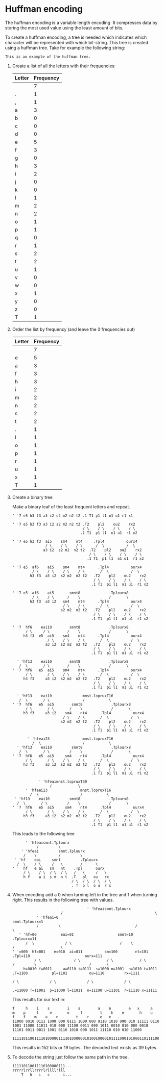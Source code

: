 # Huffman encoding

The huffman encoding is a variable length encoding. It compresses data by
storing the most used value using the least amount of bits.

To create a huffman encoding, a tree is needed which indicates which character
will be represented with which bit-string. This tree is created using a
huffman tree. Take for example the following string:

```
This is an example of the huffman tree.
```

1. Create a list of all the letters with their frequencies:

   | Letter | Frequency |
   |--------|-----------|
   |        | 7         |
   | .      | 1         |
   | ,      | 1         |
   | a      | 3         |
   | b      | 0         |
   | c      | 0         |
   | d      | 0         |
   | e      | 5         |
   | f      | 3         |
   | g      | 0         |
   | h      | 3         |
   | i      | 2         |
   | j      | 0         |
   | k      | 0         |
   | l      | 1         |
   | m      | 2         |
   | n      | 2         |
   | o      | 1         |
   | p      | 1         |
   | q      | 0         |
   | r      | 1         |
   | s      | 2         |
   | t      | 2         |
   | u      | 1         |
   | v      | 0         |
   | w      | 0         |
   | x      | 1         |
   | y      | 0         |
   | z      | 0         |
   | T      | 1         |

2. Order the list by frequency (and leave the 0 frequencies out)

   | Letter | Frequency |
   |--------|-----------|
   |        | 7         |
   | e      | 5         |
   | a      | 3         |
   | f      | 3         |
   | h      | 3         |
   | i      | 2         |
   | m      | 2         |
   | n      | 2         |
   | s      | 2         |
   | t      | 2         |
   | .      | 1         |
   | l      | 1         |
   | o      | 1         |
   | p      | 1         |
   | r      | 1         |
   | u      | 1         |
   | x      | 1         |
   | T      | 1         |

3. Create a binary tree

   Make a binary leaf of the least frequent letters and repeat.

   ```
   ' '7 e5 h3 f3 a3 i2 s2 m2 n2 t2 .1 T1 p1 l1 o1 u1 r1 x1
   
   ' '7 e5 h3 f3 a3 i2 s2 m2 n2 t2 .T2    pl2    ou2    rx2
                                   / \    / \    / \    / \
                                  .1 T1  p1 l1  o1 u1  r1 x2
   
   ' '7 e5 h3 f3  ai5    sm4    nt4     .Tpl4          ourx4
                  / \    / \    / \      /  \          /  \
                 a3 i2  s2 m2  n2 t2  .T2    pl2    ou2    rx2
                                      / \    / \    / \    / \
                                     .1 T1  p1 l1  o1 u1  r1 x2
   
   ' '7 e5  af6    ai5    sm4    nt4      .Tpl4          ourx4
            / \    / \    / \    / \       /  \          /  \
           h3 f3  a3 i2  s2 m2  n2 t2   .T2    pl2    ou2    rx2
                                        / \    / \    / \    / \
                                       .1 T1  p1 l1  o1 u1  r1 x2
   
   ' '7 e5  af6    ai5       smnt8             .Tplourx8
            / \    / \      /    \             /       \
           h3 f3  a3 i2   sm4    nt4      .Tpl4          ourx4
                          / \    / \       /  \          /  \
                         s2 m2  n2 t2   .T2    pl2    ou2    rx2
                                        / \    / \    / \    / \
                                       .1 T1  p1 l1  o1 u1  r1 x2
   
   ' '7  hf6    eai10        smnt8             .Tplourx8
         / \     / \        /    \             /       \
        h3 f3  e5  ai5    sm4    nt4      .Tpl4          ourx4
                   / \    / \    / \       /  \          /  \
                  a3 i2  s2 m2  n2 t2   .T2    pl2    ou2    rx2
                                        / \    / \    / \    / \
                                       .1 T1  p1 l1  o1 u1  r1 x2
   
     ' 'hf13    eai10        smnt8             .Tplourx8
      /  \       / \        /    \             /       \
   ' '7  hf6   e5  ai5    sm4    nt4      .Tpl4          ourx4
         / \       / \    / \    / \       /  \          /  \
        h3 f3     a3 i2  s2 m2  n2 t2   .T2    pl2    ou2    rx2
                                        / \    / \    / \    / \
                                       .1 T1  p1 l1  o1 u1  r1 x2
   
     ' 'hf13    eai10              mnst.lopruxT16
      /  \       / \               /           \
   ' '7  hf6   e5  ai5        smnt8             .Tplourx8
         / \       / \       /    \             /       \
        h3 f3     a3 i2    sm4    nt4      .Tpl4          ourx4
                          / \    / \       /  \          /  \
                         s2 m2  n2 t2   .T2    pl2    ou2    rx2
                                        / \    / \    / \    / \
                                       .1 T1  p1 l1  o1 u1  r1 x2
   
          ' 'hfeai23               mnst.lopruxT16
            /  \                   /           \
     ' 'hf13    eai10         smnt8             .Tplourx8
      /  \       / \         /    \             /       \
   ' '7  hf6   e5  ai5     sm4    nt4      .Tpl4          ourx4
         / \       / \    / \    / \       /  \          /  \
        h3 f3     a3 i2  s2 m2  n2 t2   .T2    pl2    ou2    rx2
                                        / \    / \    / \    / \
                                       .1 T1  p1 l1  o1 u1  r1 x2
   
               ' 'hfeaimnst.lopruxT39
                    /            \
         ' 'hfeai23               mnst.lopruxT16
           /  \                   /           \
    ' 'hf13    eai10         smnt8             .Tplourx8
     /  \       / \         /    \             /       \
   ' '7  hf6   e5  ai5     sm4    nt4      .Tpl4          ourx4
         / \       / \    / \    / \       /  \          /  \
        h3 f3     a3 i2  s2 m2  n2 t2   .T2    pl2    ou2    rx2
                                        / \    / \    / \    / \
                                       .1 T1  p1 l1  o1 u1  r1 x2
   ```
   
   This leads to the following tree
 
   ```
         ' 'hfeaismnt.Tplourx
              /         \
       ' 'hfeai         smnt.Tplourx
        /    \          /         \
    ' 'hf    eai     smnt         .Tplourx
     /  \    / \     /   \        /      \
   ' '  hf   e ai   sm   nt    .Tpl      ourx
        / \    / \  / \  / \   /   \     /   \
        h f    a i  s m  n t  .T   pl   ou   rx
                              / \  / \  / \  / \
                              . T  p l  o u  r x
   ```
   
4. When encoding add a 0 when turning left in the tree and 1 when turning right.
   This results in the following tree with values.

   ```
                                     ' 'hfeaismnt.Tplourx
                         /                                          \
              ' 'hfeai=0                                              smnt.Tplourx=1
              /         \                                  /                                 \
      ' 'hf=00           eai=01                    smnt=10                                     .Tplourx=11
         /  \              / \                      /    \                               /                     \
   ' '=000  hf=001    e=010  ai=011          sm=100        nt=101               .Tpl=110                         ourx=111
             / \               / \            / \            / \              /         \                        /       \
        h=0010 f=0011     a=0110 i=0111  s=1000 m=1001  n=1010 t=1011  .T=1100           pl=1101          ou=1110         rx=1111
                                                                          / \              / \              / \              / \
                                                                    .=11000 T=11001  p=11000 l=11011  o=11100 u=11101  r=11110 x=11111
   ```
   
   This results for our text in:
   
   ```
   T     h    i    s        i    s        a    n        e   x     a    m    p     l     e       o     f        t    h    e       h    u     f    f    m    a    n        t    r     e   e   .
   11000 0010 0111 1000 000 0111 1000 000 0110 1010 000 010 11111 0110 1001 11000 11011 010 000 11100 0011 000 1011 0010 010 000 0010 11101 0011 0011 1001 0110 1010 000 1011 11110 010 010 11000
   ```

   ```
   11111011001111010000011110100000010100100001011110001010001101111001010000110000011000101101100100000110111010011001110000010100100010111110001001011000
   ```
   
   This results in 152 bits or 19 bytes. The decoded text exists as 39 bytes.

5. To decode the string just follow the same path in the tree.
   
   ```
   111110110011110100000111...
   rrrrrlrrllrrrrlrllllrlll
       T   h   i   s      i...
   ```